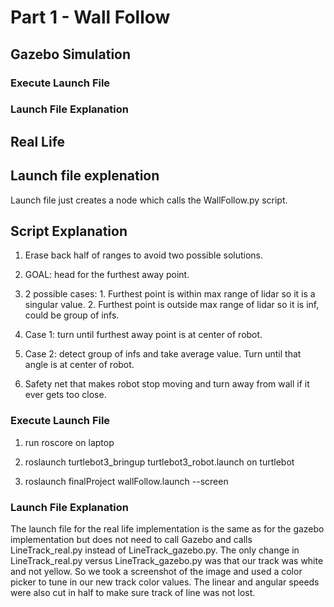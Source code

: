 # Part 1 - Wall Follow

## Gazebo Simulation

### Execute Launch File


### Launch File Explanation


## Real Life

## Launch file explenation

Launch file just creates a node which calls the WallFollow.py script.

## Script Explanation

1. Erase back half of ranges to avoid two possible solutions.

2. GOAL: head for the furthest away point.

3. 2 possible cases: 1. Furthest point is within max range of lidar so it is a singular value. 2. Furthest point is outside max range of lidar so it is inf, could be group of infs.

4. Case 1: turn until furthest away point is at center of robot.

5. Case 2: detect group of infs and take average value. Turn until that angle is at center of robot.

6. Safety net that makes robot stop moving and turn away from wall if it ever gets too close.

### Execute Launch File

1. run roscore on laptop

2. roslaunch turtlebot3_bringup turtlebot3_robot.launch on turtlebot

3. roslaunch finalProject wallFollow.launch --screen

### Launch File Explanation

The launch file for the real life implementation is the same as for the gazebo implementation but does not need to call Gazebo and calls LineTrack_real.py instead of LineTrack_gazebo.py. The only change in LineTrack_real.py versus LineTrack_gazebo.py was that our track was white and not yellow. So we took a screenshot of the image and used a color picker to tune in our new track color values. The linear and angular speeds were also cut in half to make sure track of line was not lost.
